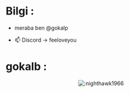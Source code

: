 # Bilgi :

- meraba ben @gokalp

- 📫 Discord -> feeloveyou

<h1>gokalb :</h1>
<p align="center"><img src="https://count.getloli.com/get/@:feeloveyou" alt=":nighthawk1966" /></p>
